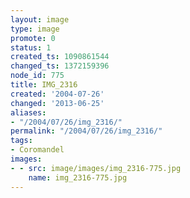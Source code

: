 ```yaml
---
layout: image
type: image
promote: 0
status: 1
created_ts: 1090861544
changed_ts: 1372159396
node_id: 775
title: IMG_2316
created: '2004-07-26'
changed: '2013-06-25'
aliases:
- "/2004/07/26/img_2316/"
permalink: "/2004/07/26/img_2316/"
tags:
- Coromandel
images:
- - src: image/images/img_2316-775.jpg
    name: img_2316-775.jpg
---
```


